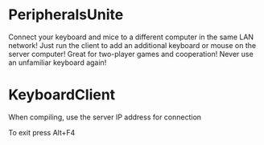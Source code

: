 # PeripheralsUnite
Connect your keyboard and mice to a different computer in the same LAN network!
Just run the client to add an additional keyboard or mouse on the server computer!
Great for two-player games and cooperation! Never use an unfamiliar keyboard again!

# KeyboardClient
When compiling, use the server IP address for connection

To exit press Alt+F4

